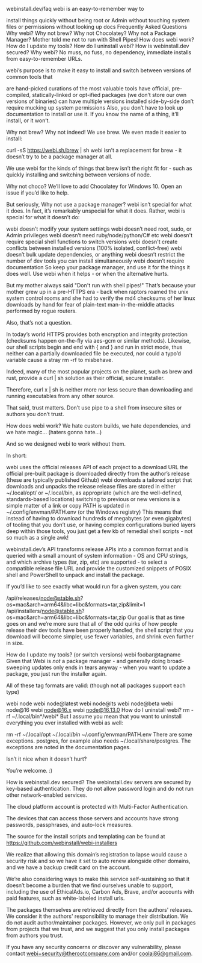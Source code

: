 webinstall.dev/faq
webi is an easy-to-remember way to

install things quickly
without being root or Admin
without touching system files or permissions
without looking up docs
Frequently Asked Questions
Why webi?
Why not brew?
Why not Chocolatey?
Why not a Package Manager?
Mother told me not to run with Shell Pipes!
How does webi work?
How do I update my tools?
How do I uninstall webi?
How is webinstall.dev secured?
Why webi?
No muss, no fuss, no dependency, immediate installs from easy-to-remember URLs.

webi’s purpose is to make it easy to install and switch between versions of common tools that

are hand-picked curations of the most valuable tools
have official, pre-compiled, statically-linked or opt-ified packages
(we don’t store our own versions of binaries)
can have multiple versions installed side-by-side
don’t require mucking up system permissions
Also, you don’t have to look up documentation to install or use it. If you know the name of a thing, it’ll install, or it won’t.

Why not brew?
Why not indeed! We use brew. We even made it easier to install:

curl -sS https://webi.sh/brew | sh
webi isn’t a replacement for brew - it doesn’t try to be a package manager at all.

We use webi for the kinds of things that brew isn’t the right fit for - such as quickly installing and switching between versions of node.

Why not choco?
We’ll love to add Chocolatey for Windows 10. Open an issue if you’d like to help.


But seriously, Why not use a package manager?
webi isn’t special for what it does. In fact, it’s remarkably unspecial for what it does. Rather, webi is special for what it doesn’t do:

webi doesn’t modify your system settings
webi doesn’t need root, sudo, or Admin privileges
webi doesn’t need ruby/node/python/C# etc
webi doesn't require special shell functions to switch versions
webi doesn't create conflicts between installed versions (100% isolated, conflict-free)
webi doesn’t bulk update dependencies, or anything
webi doesn’t restrict the number of dev tools you can install simultaneously
webi doesn’t require documentation
So keep your package manager, and use it for the things it does well. Use webi when it helps - or when the alternative hurts.

But my mother always said "Don't run with shell pipes!"
That’s because your mother grew up in a pre-HTTPS era - back when raptors roamed the unix system control rooms and she had to verify the md4 checksums of her linux downloads by hand for fear of plain-text man-in-the-middle attacks performed by rogue routers.

Also, that’s not a question.

In today’s world HTTPS provides both encryption and integrity protection (checksums happen on-the-fly via aes-gcm or similar methods). Likewise, our shell scripts begin and end with { and } and run in strict mode, thus neither can a partially downloaded file be executed, nor could a typo’d variable cause a stray rm -rf to misbehave.

Indeed, many of the most popular projects on the planet, such as brew and rust, provide a curl | sh solution as their official, secure installer.

Therefore, curl x | sh is neither more nor less secure than downloading and running executables from any other source.

That said, trust matters. Don’t use pipe to a shell from insecure sites or authors you don’t trust.

How does webi work?
We hate custom builds, we hate dependencies, and we hate magic...
(haters gonna hate...)

And so we designed webi to work without them.

In short:

webi uses the official releases API of each project to a download URL the official pre-built package is downloaded directly from the author’s release
(these are typically published Github)
webi downloads a tailored script that downloads and unpacks the release
release files are stored in either ~/.local/opt/ or ~/.local/bin, as appropriate
(which are the well-defined, standards-based locations)
switching to previous or new versions is a simple matter of a link or copy
PATH is updated in ~/.config/envman/PATH.env (or the Windows registry)
This means that instead of having to download hundreds of megabytes (or even gigabytes) of tooling that you don’t use, or having complex configurations buried layers deep within those tools, you just get a few kb of remedial shell scripts - not so much as a single awk!

webinstall.dev’s API transforms release APIs into a common format and is queried with a small amount of system information - OS and CPU strings, and which archive types (tar, zip, etc) are supported - to select a compatible release file URL and provide the customized snippets of POSIX shell and PowerShell to unpack and install the package.

If you’d like to see exactly what would run for a given system, you can:

/api/releases/node@stable.sh?os=mac&arch=arm64&libc=libc&formats=tar,zip&limit=1
/api/installers/node@stable.sh?os=mac&arch=arm64&libc=libc&formats=tar,zip
Our goal is that as time goes on and we’re more sure that all of the odd quirks of how people release their dev tools have been properly handled, the shell script that you download will become simpler, use fewer variables, and shrink even further in size.

How do I update my tools? (or switch versions)
webi foobar@tagname
Given that Webi is _not_ a package manager - and generally doing broad-sweeping updates only ends in tears anyway - when you want to update a package, you just run the installer again.

All of these tag formats are valid:
(though not all packages support each type)

webi node
webi node@latest
webi node@lts
webi node@beta
webi node@16
webi node@16.x
webi node@16.13.0
How do I uninstall webi?
rm -rf ~/.local/bin*/webi*
But I assume you mean that you want to uninstall everything you ever installed with webi as well:

rm -rf ~/.local/opt ~/.local/*bin* ~/.config/envman/PATH.env
There are some exceptions. postgres, for example also needs ~/.local/share/postgres. The exceptions are noted in the documentation pages.

Isn’t it nice when it doesn’t hurt?

You’re welcome. :)

How is webinstall.dev secured?
The webinstall.dev servers are secured by key-based authentication. They do not allow password login and do not run other network-enabled services.

The cloud platform account is protected with Multi-Factor Authentication.

The devices that can access those servers and accounts have strong passwords, passphrases, and auto-lock measures.

The source for the install scripts and templating can be found at https://github.com/webinstall/webi-installers

We realize that allowing this domain’s registration to lapse would cause a security risk and so we have it set to auto renew alongside other domains, and we have a backup credit card on the account.

We’re also considering ways to make this service self-sustaining so that it doesn’t become a burden that we find ourselves unable to support, including the use of EthicalAds.io, Carbon Ads, Brave, and/or accounts with paid features, such as white-labeled install urls.

The packages themselves are retrieved directly from the authors' releases. We consider it the authors' responsibility to manage their distribution. We do not audit author/maintainer packages. However, we only pull in packages from projects that we trust, and we suggest that you only install packages from authors you trust.

If you have any security concerns or discover any vulnerability, please contact webi+security@therootcompany.com and/or coolaj86@gmail.com.
